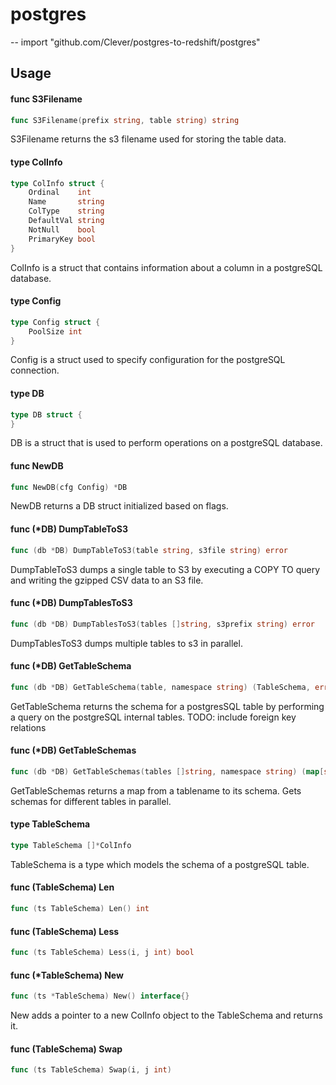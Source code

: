 # postgres
--
    import "github.com/Clever/postgres-to-redshift/postgres"


## Usage

#### func  S3Filename

```go
func S3Filename(prefix string, table string) string
```
S3Filename returns the s3 filename used for storing the table data.

#### type ColInfo

```go
type ColInfo struct {
	Ordinal    int
	Name       string
	ColType    string
	DefaultVal string
	NotNull    bool
	PrimaryKey bool
}
```

ColInfo is a struct that contains information about a column in a postgreSQL
database.

#### type Config

```go
type Config struct {
	PoolSize int
}
```

Config is a struct used to specify configuration for the postgreSQL connection.

#### type DB

```go
type DB struct {
}
```

DB is a struct that is used to perform operations on a postgreSQL database.

#### func  NewDB

```go
func NewDB(cfg Config) *DB
```
NewDB returns a DB struct initialized based on flags.

#### func (*DB) DumpTableToS3

```go
func (db *DB) DumpTableToS3(table string, s3file string) error
```
DumpTableToS3 dumps a single table to S3 by executing a COPY TO query and
writing the gzipped CSV data to an S3 file.

#### func (*DB) DumpTablesToS3

```go
func (db *DB) DumpTablesToS3(tables []string, s3prefix string) error
```
DumpTablesToS3 dumps multiple tables to s3 in parallel.

#### func (*DB) GetTableSchema

```go
func (db *DB) GetTableSchema(table, namespace string) (TableSchema, error)
```
GetTableSchema returns the schema for a postgresSQL table by performing a query
on the postgreSQL internal tables. TODO: include foreign key relations

#### func (*DB) GetTableSchemas

```go
func (db *DB) GetTableSchemas(tables []string, namespace string) (map[string]TableSchema, error)
```
GetTableSchemas returns a map from a tablename to its schema. Gets schemas for
different tables in parallel.

#### type TableSchema

```go
type TableSchema []*ColInfo
```

TableSchema is a type which models the schema of a postgreSQL table.

#### func (TableSchema) Len

```go
func (ts TableSchema) Len() int
```

#### func (TableSchema) Less

```go
func (ts TableSchema) Less(i, j int) bool
```

#### func (*TableSchema) New

```go
func (ts *TableSchema) New() interface{}
```
New adds a pointer to a new ColInfo object to the TableSchema and returns it.

#### func (TableSchema) Swap

```go
func (ts TableSchema) Swap(i, j int)
```
